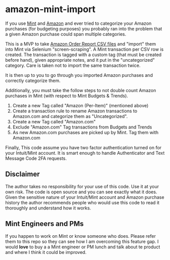 # amazon-mint-import

If you use [Mint](https://mint.com) and [Amazon](https://amazon.com) and ever tried to categorize your Amazon
purchases (for budgeting purposes) you probably ran into the problem that a given Amazon purchase could span multiple
categories. 

This is a MVP to take [Amazon Order Report CSV files](https://www.amazon.com/gp/b2b/reports?ref_=ya_d_l_order_reports&) 
and "import" them into Mint via Selenium "screen-scraping". A Mint transaction per CSV row is created. The transaction is tagged with
a custom tag (that must be created before hand), given appropriate notes, and it put in the "uncategorized" category.
Care is taken not to import the same transaction twice.

It is then up to you to go through you imported Amazon purchases and correctly categorize them.

Additionally, you must take the follow steps to not double count Amazon purchases in Mint (with respect to Mint Budgets & Trends).

1. Create a new Tag called "Amazon (Per-Item)" (mentioned above)
2. Create a transaction rule to rename Amazon transactions to Amazon.com and categorize them as "Uncategorized".
2. Create a new Tag called "Amazon.com"
3. Exclude "Amazon.com" Tag transactions from Budgets and Trends
4. As new Amazon.com purchases are picked up by Mint. Tag them with Amazon.com  

Finally,
This code assume you have two factor authentication turned on for your Intuit/Mint account. It is smart enough to handle 
Authenticator and Text Message Code 2FA requests.

## Disclaimer

The author takes no responsibility for your use of this code. Use it at your own risk. The code is open source and you can
 see exactly what it does. Given the sensitive nature of your Intuit/Mint account and Amazon purchase history the author recommends
 people who would use this code to read it thoroughly and understand how it works.


## Mint Engineers and PMs

If you happen to work on Mint or know someone who does. Please refer them to this repo so they can see
how I am overcoming this feature gap. I would **love** to buy a a Mint engineer or PM lunch and talk about te product
and where I think it could be improved. 